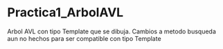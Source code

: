 # Practica1_ArbolAVL
Arbol AVL con tipo Template que se dibuja.
Cambios a metodo busqueda aun no hechos para ser compatible con tipo Template

